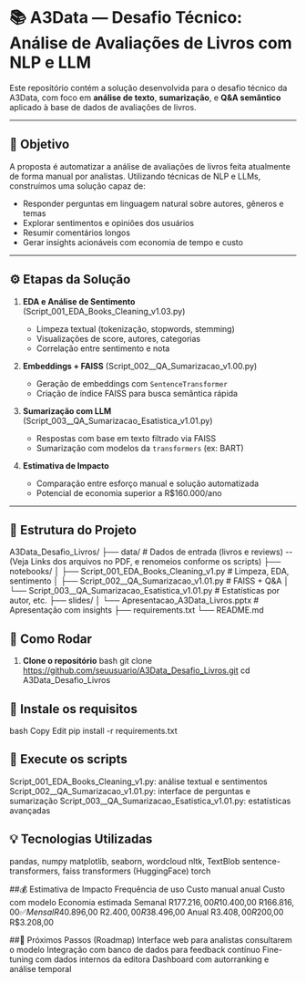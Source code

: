 # 📚 A3Data — Desafio Técnico: Análise de Avaliações de Livros com NLP e LLM

Este repositório contém a solução desenvolvida para o desafio técnico da A3Data, 
com foco em **análise de texto**, **sumarização**, e **Q&A semântico** aplicado à base de dados de avaliações de livros.

---

## 🎯 Objetivo

A proposta é automatizar a análise de avaliações de livros feita atualmente de forma manual por analistas. 
Utilizando técnicas de NLP e LLMs, construímos uma solução capaz de:

- Responder perguntas em linguagem natural sobre autores, gêneros e temas
- Explorar sentimentos e opiniões dos usuários
- Resumir comentários longos
- Gerar insights acionáveis com economia de tempo e custo

---

## ⚙️ Etapas da Solução

1. **EDA e Análise de Sentimento** (Script_001_EDA_Books_Cleaning_v1.03.py)
   - Limpeza textual (tokenização, stopwords, stemming)
   - Visualizações de score, autores, categorias
   - Correlação entre sentimento e nota

2. **Embeddings + FAISS** (Script_002__QA_Sumarizacao_v1.00.py)
   - Geração de embeddings com `SentenceTransformer`
   - Criação de índice FAISS para busca semântica rápida

3. **Sumarização com LLM** (Script_003__QA_Sumarizacao_Esatistica_v1.01.py)
   - Respostas com base em texto filtrado via FAISS
   - Sumarização com modelos da `transformers` (ex: BART)

4. **Estimativa de Impacto**
   - Comparação entre esforço manual e solução automatizada
   - Potencial de economia superior a R$160.000/ano

---

## 📁 Estrutura do Projeto

A3Data_Desafio_Livros/
├── data/ # Dados de entrada (livros e reviews) --(Veja Links dos arquivos no PDF, e renomeios conforme os scripts)
├── notebooks/
│ ├── Script_001_EDA_Books_Cleaning_v1.py # Limpeza, EDA, sentimento
│ ├── Script_002__QA_Sumarizacao_v1.01.py # FAISS + Q&A
│ └── Script_003__QA_Sumarizacao_Esatistica_v1.01.py # Estatísticas por autor, etc.
├── slides/
│ └── Apresentacao_A3Data_Livros.pptx # Apresentação com insights
├── requirements.txt
└── README.md




## 🚀 Como Rodar

1. **Clone o repositório**
   bash
   git clone https://github.com/seuusuario/A3Data_Desafio_Livros.git
   cd A3Data_Desafio_Livros
   
## 🚀 Instale os requisitos

bash
Copy
Edit
pip install -r requirements.txt  


## 🚀 Execute os scripts
Script_001_EDA_Books_Cleaning_v1.py: análise textual e sentimentos
Script_002__QA_Sumarizacao_v1.01.py: interface de perguntas e sumarização
Script_003__QA_Sumarizacao_Esatistica_v1.01.py: estatísticas avançadas

## 💡 Tecnologias Utilizadas
pandas, numpy
matplotlib, seaborn, wordcloud
nltk, TextBlob
sentence-transformers, faiss
transformers (HuggingFace)
torch

##💰 Estimativa de Impacto
Frequência de uso	Custo manual anual	Custo com modelo	Economia estimada
Semanal	R$177.216,00	R$10.400,00	R$166.816,00 ✅
Mensal	R$40.896,00	R$2.400,00	R$38.496,00
Anual	R$3.408,00	R$200,00	R$3.208,00

##🔮 Próximos Passos (Roadmap)
Interface web para analistas consultarem o modelo
Integração com banco de dados para feedback contínuo
Fine-tuning com dados internos da editora
Dashboard com autorranking e análise temporal

